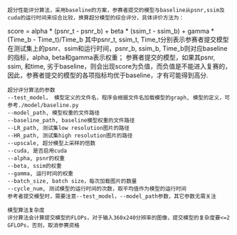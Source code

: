 	
	超分性能评分算法，采用baseline的方案，参赛者提交的模型与baseline从psnr,ssim及cuda的运行时间来综合比较，换算超分模型的综合评分，具体评价方法为：
score = alpha * (psnr_t - psnr_b) + beta * (ssim_t - ssim_b) + gamma * (Time_b - Time_t)/Time_b
其中psnr_t, ssim_t, Time_t分别表示参赛者提交模型在测试集上的psnr、ssim和运行时间，psnr_b, ssim_b, Time_b则对应baseline的指标，alpha, beta和gamma表示权重；
参赛者提交的模型，如果其psnr, ssim, 和time, 劣于baseline，则会出现score为负值，而负值是不能进入复赛的，因此，参赛者提交的模型的各项指标均优于baseline，才有可能得到高分.


	超分评分算法的参数
	--test_model， 模型定义的文件名，程序会根据文件名加载模型的graph, 模型的定义，可参考./model/baseline.py
	--model_path, 模型权重的文件路径
	--baseline_path, baseline模型权重的文件路径
	--LR_path, 测试集low resolution图片的路径
	--HR_path, 测试集high resolution图片的路径
	--upscale, 超分模型上采样的倍数
	--cuda, 是否启用cuda
	--alpha, psnr的权重
	--beta, ssim的权重
	--gamma, 运行时间的权重
	--batch_size, batch size，每次加载图片的数量
	--cycle_num, 测试模型的运行时间的次数，取平均值作为模型的运行时间
	参考者提交模型时，需要注意--test_model，--model_path参数，其它参数无需关注
	
	模型算法复杂度
	评分算法会计算提交模型的FLOPs，对于输入360x240分辨率的图像，提交模型的复杂度要<=2 GFLOPs，否则，取消参赛资格
	
	
	
	
	


